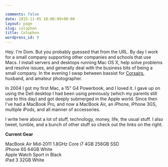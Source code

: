 ```yaml
---

comments: false
date: 2015-11-05 18:00:09+00:00
layout: page
slug: colophon
title: Colophon
wordpress_id: 9
---
```


Hey. I'm Dom. But you probably guessed that from the URL.
By day I work for a small company supporting other companies and schools that use Macs. I install servers and desktops running Mac OS X, help solve problems and resolve issues, and generally deal with the business bits of being a small company. In the evening I swap between bassist for [Corsairs](http://www.myspace.com/corsairstheband), husband, and amateur photographer.  

In 2004 I got my first Mac, a 15" G4 Powerbook, and I loved it. I gave up on using the Dell desktop I had been using previously (which my parents still use to this day) and got deeply submerged in the Apple world. Since then I've had a MacBook Pro, and now a MacBook Air, an iPhone, iPhone 3GS, multiple iPods, and all manner of accessories.

I write here about a lot of stuff, technology, money, life, the usual stuff. I also tweet, tumble, and a bunch of other stuff so check out the links on the right.

**Current Gear**

MacBook Air Mid-2011 1.8GHz Core i7 4GB 256GB SSD  
iPhone 6S 64GB White  
Apple Watch Sport in Black  
iPad 3 32GB White  
